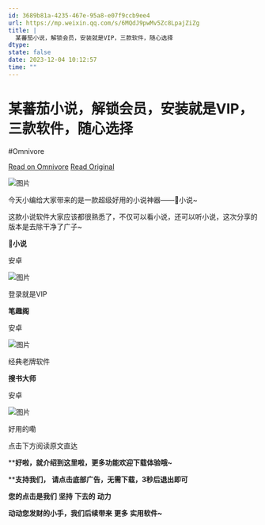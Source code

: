 ```yaml
---
id: 3689b81a-4235-467e-95a8-e07f9ccb9ee4
url: https://mp.weixin.qq.com/s/6MQdJ9pwMv5Zc8LpajZiZg
title: |
  某蕃茄小说，解锁会员，安装就是VIP，三款软件，随心选择
dtype: 
state: false
date: 2023-12-04 10:12:57
time: ""
---
```



# 某蕃茄小说，解锁会员，安装就是VIP，三款软件，随心选择
#Omnivore

[Read on Omnivore](https://omnivore.app/me/https-mp-weixin-qq-com-s-6-m-qd-j-9-pw-mv-5-zc-8-lpaj-zi-zg-18c32998211)
[Read Original](https://mp.weixin.qq.com/s/6MQdJ9pwMv5Zc8LpajZiZg)

![图片](https://proxy-prod.omnivore-image-cache.app/0x0,sjpOB0S9poGjoViHApBmLa4MmFw2j6yzj3fBMtZHODM0/https://mmbiz.qpic.cn/mmbiz_jpg/peudkEfibgbP5jcuYFg8loujBOvvdLmZtXGMwYYav02gdwhHB2zm1tCL1icVM7vC271nzeQBibp2fOae5SU7rGKkw/640?wx_fmt=jpeg)

今天小编给大家带来的是一款超级好用的小说神器——🍅小说\~

这款小说软件大家应该都很熟悉了，不仅可以看小说，还可以听小说，这次分享的版本是去除干净了广子\~

**🍅小说**

安卓

![图片](https://proxy-prod.omnivore-image-cache.app/0x0,sXN8nTMUgLJ2aZnbIawp4aL5UbuUpjsdIdj-3VxHtT3Y/https://mmbiz.qpic.cn/mmbiz_png/peudkEfibgbPiaATyc9YN5gA3fu5U93rDXTVpib92xMZSzNLSovSFVPK3eOX6OvVLE4mXAU8TYRNlPMYBSgUhUCqQ/640?wx_fmt=png&from=appmsg)

登录就是VIP

**笔趣阁**

安卓

![图片](https://proxy-prod.omnivore-image-cache.app/0x0,scax-wrChfv_pRAhRnRfIxukcyycatqD-Rvqm-KSoM5o/https://mmbiz.qpic.cn/mmbiz_png/peudkEfibgbPiaATyc9YN5gA3fu5U93rDXCHhBicGpeIBANsLE3zkEQK5G0icibPrcz3xic66JKKtPXPoyibRvZVMzIIQ/640?wx_fmt=png&from=appmsg)

经典老牌软件

**搜书大师**

安卓

![图片](https://proxy-prod.omnivore-image-cache.app/0x0,shlE5TVJgWV_AiwDYCIAvPRO1WvO0WlUsYlzqLx91TBc/https://mmbiz.qpic.cn/mmbiz_png/peudkEfibgbPiaATyc9YN5gA3fu5U93rDX5hbHHRFrulnY4o1T4wUOia43wlJCJrra1eUpfziauUibFA2BttHcCQOcw/640?wx_fmt=png&from=appmsg)

好用的嘞

点击下方阅读原文直达

****好啦，就介绍到这里啦，更多功能欢迎下载体验哦\~**

****支持我们，** **请点击底部广告，无需下载，3秒后退出即可**

**您的点击是我们** **坚持** **下去的** **动力**

**动动您发财的小手，我们后续带来** **更多** **实用软件\~**



